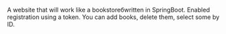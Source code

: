 A website that will work like a bookstoreбwritten in SpringBoot.
Enabled registration using a token.
You can add books, delete them, select some by ID.

